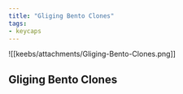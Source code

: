 ```yaml
---
title: "Gliging Bento Clones"
tags:
- keycaps
---
```


![[keebs/attachments/Gliging-Bento-Clones.png]]

## Gliging Bento Clones
